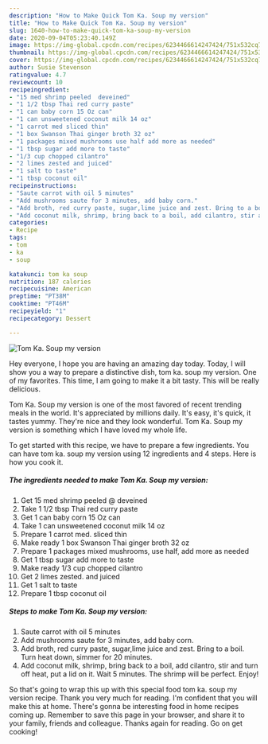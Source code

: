 ```yaml
---
description: "How to Make Quick Tom Ka. Soup my version"
title: "How to Make Quick Tom Ka. Soup my version"
slug: 1640-how-to-make-quick-tom-ka-soup-my-version
date: 2020-09-04T05:23:40.149Z
image: https://img-global.cpcdn.com/recipes/6234466614247424/751x532cq70/tom-ka-soup-my-version-recipe-main-photo.jpg
thumbnail: https://img-global.cpcdn.com/recipes/6234466614247424/751x532cq70/tom-ka-soup-my-version-recipe-main-photo.jpg
cover: https://img-global.cpcdn.com/recipes/6234466614247424/751x532cq70/tom-ka-soup-my-version-recipe-main-photo.jpg
author: Susie Stevenson
ratingvalue: 4.7
reviewcount: 10
recipeingredient:
- "15 med shrimp peeled  deveined"
- "1 1/2 tbsp Thai red curry paste"
- "1 can baby corn 15 Oz can"
- "1 can unsweetened coconut milk 14 oz"
- "1 carrot med sliced thin"
- "1 box Swanson Thai ginger broth 32 oz"
- "1 packages mixed mushrooms use half add more as needed"
- "1 tbsp sugar add more to taste"
- "1/3 cup chopped cilantro"
- "2 limes zested and juiced"
- "1 salt to taste"
- "1 tbsp coconut oil"
recipeinstructions:
- "Saute carrot with oil 5 minutes"
- "Add mushrooms saute for 3 minutes, add baby corn."
- "Add broth, red curry paste, sugar,lime juice and zest. Bring to a boil. Turn heat down, simmer for 20 minutes."
- "Add coconut milk, shrimp, bring back to a boil, add cilantro, stir and turn off heat, put a lid on it. Wait 5 minutes. The shrimp will be perfect. Enjoy!"
categories:
- Recipe
tags:
- tom
- ka
- soup

katakunci: tom ka soup 
nutrition: 187 calories
recipecuisine: American
preptime: "PT38M"
cooktime: "PT46M"
recipeyield: "1"
recipecategory: Dessert

---
```



![Tom Ka. Soup my version](https://img-global.cpcdn.com/recipes/6234466614247424/751x532cq70/tom-ka-soup-my-version-recipe-main-photo.jpg)

Hey everyone, I hope you are having an amazing day today. Today, I will show you a way to prepare a distinctive dish, tom ka. soup my version. One of my favorites. This time, I am going to make it a bit tasty. This will be really delicious.

Tom Ka. Soup my version is one of the most favored of recent trending meals in the world. It's appreciated by millions daily. It's easy, it's quick, it tastes yummy. They're nice and they look wonderful. Tom Ka. Soup my version is something which I have loved my whole life.




To get started with this recipe, we have to prepare a few ingredients. You can have tom ka. soup my version using 12 ingredients and 4 steps. Here is how you cook it.

<!--inarticleads1-->

##### The ingredients needed to make Tom Ka. Soup my version:

1. Get 15 med shrimp peeled @ deveined
1. Take 1 1/2 tbsp Thai red curry paste
1. Get 1 can baby corn 15 Oz can
1. Take 1 can unsweetened coconut milk 14 oz
1. Prepare 1 carrot med. sliced thin
1. Make ready 1 box Swanson Thai ginger broth 32 oz
1. Prepare 1 packages mixed mushrooms, use half, add more as needed
1. Get 1 tbsp sugar add more to taste
1. Make ready 1/3 cup chopped cilantro
1. Get 2 limes zested. and juiced
1. Get 1 salt to taste
1. Prepare 1 tbsp coconut oil




<!--inarticleads2-->

##### Steps to make Tom Ka. Soup my version:

1. Saute carrot with oil 5 minutes
1. Add mushrooms saute for 3 minutes, add baby corn.
1. Add broth, red curry paste, sugar,lime juice and zest. Bring to a boil. Turn heat down, simmer for 20 minutes.
1. Add coconut milk, shrimp, bring back to a boil, add cilantro, stir and turn off heat, put a lid on it. Wait 5 minutes. The shrimp will be perfect. Enjoy!




So that's going to wrap this up with this special food tom ka. soup my version recipe. Thank you very much for reading. I'm confident that you will make this at home. There's gonna be interesting food in home recipes coming up. Remember to save this page in your browser, and share it to your family, friends and colleague. Thanks again for reading. Go on get cooking!
